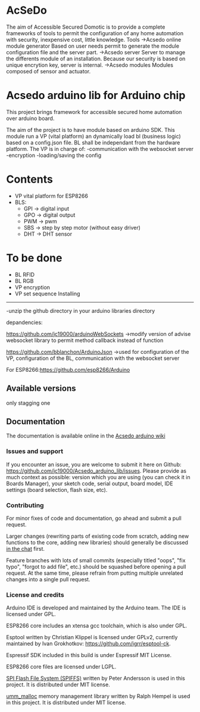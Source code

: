 AcSeDo
======
The aim of Accessible Secured Domotic is to provide a complete frameworks of tools to permit the configuration of any home automation with security, inexpensive cost, little knowledge.
Tools
->Acsedo online module generator
  Based on user needs permit to generate the module configuration file and the server part.
->Acsedo server
  Server to manage the differents module of an installation. 
  Because our security is based on unique encrytion key, server is internal.
->Acsedo modules
  Modules composed of sensor and actuator.

Acsedo arduino lib for Arduino chip
===================================

This project brings framework for accessible secured home automation over arduino board.

The aim of the project is to have module based on arduino SDK.
This module run a VP (vital platform) an dynamically load bl (business logic) based on a config.json file. 
BL shall be independant from the hardware platform.
The VP is in charge of: 
-communication with the websocket server
-encryption
-loading/saving the config

# Contents
- VP vital platform for ESP8266
- BLS:
  - GPI -> digital input
  - GPO -> digital output
  - PWM -> pwm
  - SBS -> step by step motor (without easy driver)
  - DHT -> DHT sensor 
# To be done
 - BL RFID
 - BL RGB
 - VP encryption
 - VP set sequence
Installing
----------
-unzip the github directory in your arduino libraries directory

depandencies:

https://github.com/jc19000/arduinoWebSockets
->modify version of advise websocket library to permit method callback instead of function

https://github.com/bblanchon/ArduinoJson
->used for configuration of the VP, configuration of the BL, communication with the websocket server

For ESP8266:https://github.com/esp8266/Arduino

Available versions
------------------
only stagging one

Documentation
-------------
The documentation is available online in the [Acsedo arduino wiki](https://github.com/jc19000/Acsedo_arduino_lib/wiki)

### Issues and support ###

If you encounter an issue, you are welcome to submit it here on Github: https://github.com/jc19000/Acsedo_arduino_lib/issues.
Please provide as much context as possible: version which you are using (you can check it in Boards Manager), your sketch code, serial output, board model, IDE settings (board selection, flash size, etc).

### Contributing

For minor fixes of code and documentation, go ahead and submit a pull request.

Larger changes (rewriting parts of existing code from scratch, adding new functions to the core, adding new libraries) should generally be discussed [in the chat](https://gitter.im/esp8266/Arduino) first.

Feature branches with lots of small commits (especially titled "oops", "fix typo", "forgot to add file", etc.) should be squashed before opening a pull request. At the same time, please refrain from putting multiple unrelated changes into a single pull request.

### License and credits ###

Arduino IDE is developed and maintained by the Arduino team. The IDE is licensed under GPL.

ESP8266 core includes an xtensa gcc toolchain, which is also under GPL.

Esptool written by Christian Klippel is licensed under GPLv2, currently maintained by Ivan Grokhotkov: https://github.com/igrr/esptool-ck.

Espressif SDK included in this build is under Espressif MIT License.

ESP8266 core files are licensed under LGPL.

[SPI Flash File System (SPIFFS)](https://github.com/pellepl/spiffs) written by Peter Andersson is used in this project. It is distributed under MIT license.

[umm_malloc](https://github.com/rhempel/umm_malloc) memory management library written by Ralph Hempel is used in this project. It is distributed under MIT license.
